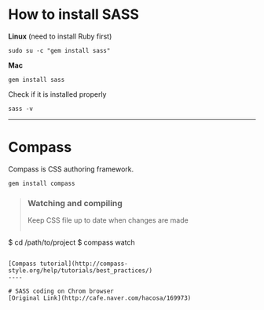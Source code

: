 # How to install SASS
**Linux** (need to install Ruby first)
```
sudo su -c "gem install sass"
```
**Mac**
```
gem install sass
```
Check if it is installed properly
```
sass -v
```

----

# Compass
Compass is CSS authoring framework. 
```
gem install compass
```
> ### Watching and compiling
> Keep CSS file up to date when changes are made
>```
$ cd /path/to/project
$ compass watch
```

[Compass tutorial](http://compass-style.org/help/tutorials/best_practices/)
----

# SASS coding on Chrom browser
[Original Link](http://cafe.naver.com/hacosa/169973)
